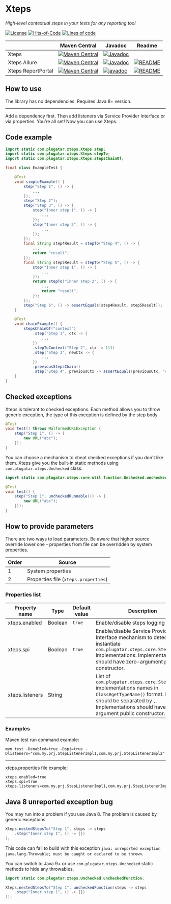 # Xteps

*High-level contextual steps in your tests for any reporting tool*

[![License](https://img.shields.io/badge/License-Apache%202.0-blue.svg)](https://opensource.org/licenses/Apache-2.0)
[![Hits-of-Code](https://hitsofcode.com/github/evpl/xteps?branch=master)](https://hitsofcode.com/github/evpl/xteps/view?branch=master)
[![Lines of code](https://img.shields.io/tokei/lines/github/evpl/xteps)](https://en.wikipedia.org/wiki/Source_lines_of_code)

|  | Maven Central | Javadoc | Readme |
| --- | --- | --- | --- |
| Xteps              | [![Maven Central](https://maven-badges.herokuapp.com/maven-central/com.plugatar.xteps/xteps/badge.svg)](https://maven-badges.herokuapp.com/maven-central/com.plugatar.xteps/xteps) | [![Javadoc](https://javadoc.io/badge2/com.plugatar.xteps/xteps/javadoc.svg)](https://javadoc.io/doc/com.plugatar.xteps/xteps) |
| Xteps Allure       | [![Maven Central](https://maven-badges.herokuapp.com/maven-central/com.plugatar.xteps/xteps-allure/badge.svg)](https://maven-badges.herokuapp.com/maven-central/com.plugatar.xteps/xteps-allure) | [![Javadoc](https://javadoc.io/badge2/com.plugatar.xteps/xteps-allure/javadoc.svg)](https://javadoc.io/doc/com.plugatar.xteps/xteps-allure) | [![README](https://img.shields.io/badge/readme-Xteps%20Allure-brightgreen.svg)](https://github.com/evpl/xteps/blob/master/xteps-allure/README.md) |
| Xteps ReportPortal | [![Maven Central](https://maven-badges.herokuapp.com/maven-central/com.plugatar.xteps/xteps-reportportal/badge.svg)](https://maven-badges.herokuapp.com/maven-central/com.plugatar.xteps/xteps-reportportal) | [![javadoc](https://javadoc.io/badge2/com.plugatar.xteps/xteps-reportportal/javadoc.svg)](https://javadoc.io/doc/com.plugatar.xteps/xteps-reportportal) | [![README](https://img.shields.io/badge/readme-Xteps%20ReportPortal-brightgreen.svg)](https://github.com/evpl/xteps/blob/master/xteps-reportportal/README.md) |

## How to use

The library has no dependencies. Requires Java 8+ version.
***

Add a dependency first. Then add listeners via Service Provider Interface or via properties. You’re all set! Now you
can use Xteps.

## Code example

```java
import static com.plugatar.xteps.Xteps.step;
import static com.plugatar.xteps.Xteps.stepTo;
import static com.plugatar.xteps.Xteps.stepsChainOf;

final class ExampleTest {

    @Test
    void simpleExample() {
        step("Step 1", () -> {
            ...
        });
        step("Step 2");
        step("Step 3", () -> {
            step("Inner step 1", () -> {
                ...
            });
            step("Inner step 2", () -> {
                ...
            });
        });
        final String step4Result = stepTo("Step 4", () -> {
            ...
            return "result";
        });
        final String step5Result = stepTo("Step 5", () -> {
            step("Inner step 1", () -> {
                ...
            });
            return stepTo("Inner step 2", () -> {
                ...
                return "result";
            });
        });
        step("Step 6", () -> assertEquals(step4Result, step5Result));
    }

    @Test
    void chainExample() {
        stepsChainOf("context")
            .step("Step 1", ctx -> {
                ...
            })
            .stepToContext("Step 2", ctx -> 111)
            .step("Step 3", newCtx -> {
                ...
            })
            .previousStepsChain()
            .step("Step 4", previousCtx -> assertEquals(previousCtx, "context"));
    }
}
```

## Checked exceptions

Xteps is tolerant to checked exceptions. Each method allows you to throw generic exception, the type of this exception
is defined by the step body.

```java
@Test
void test() throws MalformedURLException {
    step("Step 1", () -> {
        new URL("abc");
    });
}
```

You can choose a mechanism to cheat checked exceptions if you don't like them. Xteps give you the built-in static
methods using `com.plugatar.xteps.Unchecked` class.

```java
import static com.plugatar.xteps.core.util.function.Unchecked.uncheckedRunnable;

@Test
void test() {
    step("Step 1", uncheckedRunnable(() -> {
        new URL("abc");
    }));
}
```

## How to provide parameters

There are two ways to load parameters. Be aware that higher source override lower one - properties from file can be
overridden by system properties.

| Order | Source                               |
| ----- | ------------------------------------ |
| 1     | System properties                    |
| 2     | Properties file (`xteps.properties`) |

### Properties list

| Property name            | Type    | Default value | Description                                                                         |
| ------------------------ | ------- | ------------- | ----------------------------------------------------------------------------------- |
| xteps.enabled            | Boolean | `true`        | Enable/disable steps logging                                                        |
| xteps.spi                | Boolean | `true`        | Enable/disable Service Provider Interface mechanism to detect and instantiate `com.plugatar.xteps.core.StepListener` implementations. Implementations should have zero-argument public constructor. |
| xteps.listeners          | String  |               | List of `com.plugatar.xteps.core.StepListener` implementations names in `Class#getTypeName()` format. Names should be separated by `,`. Implementations should have zero-argument public constructor. |

### Examples

Maven test run command example:

`mvn test -Denabled=true -Dspi=true -Dlisteners="com.my.prj.StepListenerImpl1,com.my.prj.StepListenerImpl2"`
***

xteps.properties file example:

```properties
xteps.enabled=true
xteps.spi=true
xteps.listeners=com.my.prj.StepListenerImpl1,com.my.prj.StepListenerImpl2
```

## Java 8 unreported exception bug

You may run into a problem if you use Java 8. The problem is caused by generic exceptions.

```java
Xteps.nestedStepsTo("Step 1", steps -> steps
    .step("Inner step 1", () -> {})
);
```

This code can fail to build with this
exception `java: unreported exception java.lang.Throwable; must be caught or declared to be thrown`.

You can switch to Java 9+ or use `com.plugatar.xteps.Unchecked` static methods to hide any
throwables.

```java
import static com.plugatar.xteps.Unchecked.uncheckedFunction;

Xteps.nestedStepsTo("Step 1", uncheckedFunction(steps -> steps
    .step("Inner step 1", () -> {})
));
```
